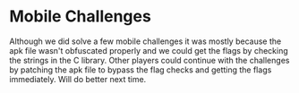 # Mobile Challenges

Although we did solve a few mobile challenges it was mostly because the apk file wasn't obfuscated properly and we could get the flags by checking the strings in the C library.
Other players could continue with the challenges by patching the apk file to bypass the flag checks and getting the flags immediately.
Will do better next time.